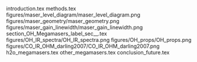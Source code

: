 introduction.tex
methods.tex
figures/maser_level_diagram/maser_level_diagram.png
figures/maser_geometry/maser_geometry.png
figures/maser_gain_linewidth/maser_gain_linewidth.png
section_OH_Megamasers_label_sec__.tex
figures/OH_IR_spectra/OH_IR_spectra.png
figures/OH_props/OH_props.png
figures/CO_IR_OHM_darling2007/CO_IR_OHM_darling2007.png
h2o_megamasers.tex
other_megamasers.tex
conclusion_future.tex
